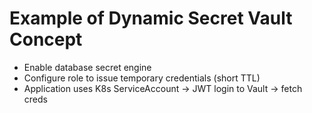 <!-- Copyright (c) 2025 https://github.com/rasmabayu. All rights reserved. -->
# Example of Dynamic Secret Vault Concept
- Enable database secret engine
- Configure role to issue temporary credentials (short TTL)
- Application uses K8s ServiceAccount -> JWT login to Vault -> fetch creds